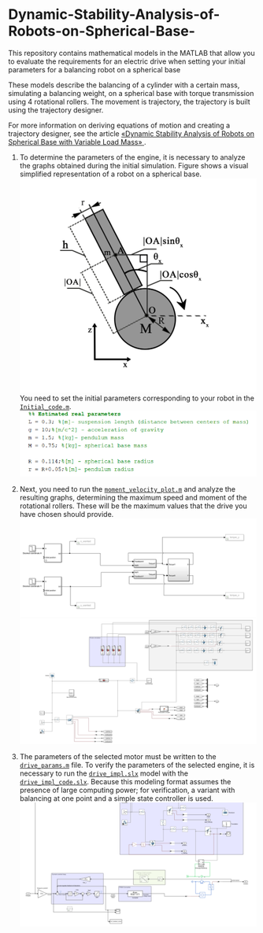 # Dynamic-Stability-Analysis-of-Robots-on-Spherical-Base-
This repository contains mathematical models in the MATLAB that allow you to evaluate the requirements for an electric drive when setting your initial parameters for a balancing robot on a spherical base

These models describe the balancing of a cylinder with a certain mass, simulating a balancing weight, on a spherical base with torque transmission using 4 rotational rollers. The movement is trajectory, the trajectory is built using the trajectory designer.

For more information on deriving equations of motion and creating a trajectory designer, see the article [«Dynamic Stability Analysis of Robots on Spherical Base with Variable Load Mass» ]( https://ieeexplore.ieee.org/document/9722600).

1. To determine the parameters of the engine, it is necessary to analyze the graphs obtained during the initial simulation.
Figure shows a visual simplified representation of a robot on a spherical base.
![image](Parameters_viz.png)
You need to set the initial parameters corresponding to your robot in the [`Initial_code.m`](/Initial_code.m).
![image](par.png)

2. Next, you need to run the [`moment_velocity_plot.m`](/moment_velocity_plot) and analyze the resulting graphs, determining the maximum speed and moment of the rotational rollers. These will be the maximum values that the drive you have chosen should provide.
![image](Moment_velocity_detection_1.png)
![image](Moment_velocity_detection_2.png)

3. The parameters of the selected motor must be written to the [`drive_params.m`](/drive_params.m’) file.
To verify the parameters of the selected engine, it is necessary to run the [`drive_impl.slx`](/drive_impl.slx) model with the [`drive_impl_code.slx`](/drive_impl_code.slx).
Because this modeling format assumes the presence of large computing power; for verification, a variant with balancing at one point and a simple state controller is used.
![image]( Drive_impl_1.png)
